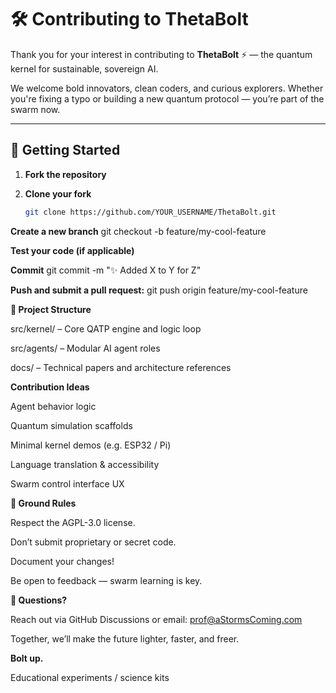 # 🛠️ Contributing to ThetaBolt

Thank you for your interest in contributing to **ThetaBolt** ⚡ — the quantum kernel for sustainable, sovereign AI.

We welcome bold innovators, clean coders, and curious explorers. Whether you're fixing a typo or building a new quantum protocol — you’re part of the swarm now.

---

## 🚀 Getting Started

1. **Fork the repository**

2. **Clone your fork**  
   ```bash
   git clone https://github.com/YOUR_USERNAME/ThetaBolt.git

**Create a new branch**
   git checkout -b feature/my-cool-feature

**Test your code (if applicable)**

**Commit**
git commit -m "✨ Added X to Y for Z"

**Push and submit a pull request:**
git push origin feature/my-cool-feature

**📁 Project Structure**

src/kernel/ – Core QATP engine and logic loop

src/agents/ – Modular AI agent roles

docs/ – Technical papers and architecture references

 **Contribution Ideas**
 
Agent behavior logic

Quantum simulation scaffolds

Minimal kernel demos (e.g. ESP32 / Pi)

Language translation & accessibility

Swarm control interface UX

**🌱 Ground Rules**

Respect the AGPL-3.0 license.

Don’t submit proprietary or secret code.

Document your changes!

Be open to feedback — swarm learning is key.

**🧠 Questions?**

Reach out via GitHub Discussions or email: prof@aStormsComing.com

Together, we’ll make the future lighter, faster, and freer.

**Bolt up.**

Educational experiments / science kits
